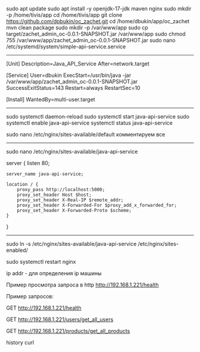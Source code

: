 sudo apt update
sudo apt install -y openjdk-17-jdk maven nginx
sudo mkdir -p /home/tivis/app
cd /home/tivis/app
git clone https://github.com/dpbukin/oc_zachet.git
cd /home/dbukin/app/oc_zachet
mvn clean package
sudo mkdir -p /var/www/app
sudo cp target/zachet_admin_oc-0.0.1-SNAPSHOT.jar /var/www/app
sudo chmod 755 /var/www/app/zachet_admin_oc-0.0.1-SNAPSHOT.jar
sudo nano /etc/systemd/system/simple-api-service.service

_________________________________________________________________
[Unit]
Description=Java_API_Service
After=network.target

[Service]
User=dbukin
ExecStart=/usr/bin/java -jar /var/www/app/zachet_admin_oc-0.0.1-SNAPSHOT.jar
SuccessExitStatus=143
Restart=always
RestartSec=10

[Install]
WantedBy=multi-user.target
__________________________________________________________________


sudo systemctl daemon-reload
sudo systemctl start java-api-service
sudo systemctl enable java-api-service
systemctl status java-api-service

sudo nano /etc/nginx/sites-available/default
комментируем все


__________________________________________________________________
sudo nano /etc/nginx/sites-available/java-api-service

server {
    listen 80;

    server_name java-api-service;

    location / {
        proxy_pass http://localhost:5000;
        proxy_set_header Host $host;
        proxy_set_header X-Real-IP $remote_addr;
        proxy_set_header X-Forwarded-For $proxy_add_x_forwarded_for;
        proxy_set_header X-Forwarded-Proto $scheme;
    }
}
__________________________________________________________________

sudo ln -s /etc/nginx/sites-available/java-api-service /etc/nginx/sites-enabled/

sudo systemctl restart nginx

ip addr - для определения ip машины

Пример просмотра запроса в http
http://192.168.1.221/health

Пример запросов:

GET http://192.168.1.221/health

GET http://192.168.1.221/users/get_all_users

GET http://192.168.1.221/products/get_all_products

history
curl
